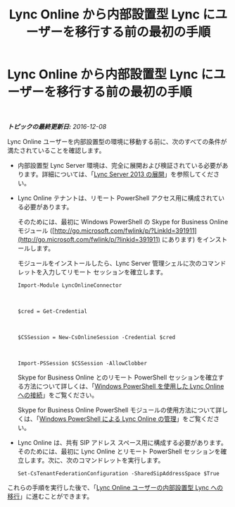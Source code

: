 ﻿---
title: Lync Online から内部設置型 Lync にユーザーを移行する前の最初の手順
TOCTitle: Lync Online から内部設置型 Lync にユーザーを移行する前の最初の手順
ms:assetid: 98245b04-ded4-4186-8da3-ba1c554b5c39
ms:mtpsurl: https://technet.microsoft.com/ja-jp/library/Dn689118(v=OCS.15)
ms:contentKeyID: 62247342
ms.date: 06/02/2017
mtps_version: v=OCS.15
ms.translationtype: HT
---

# Lync Online から内部設置型 Lync にユーザーを移行する前の最初の手順

 

_**トピックの最終更新日:** 2016-12-08_

Lync Online ユーザーを内部設置型の環境に移動する前に、次のすべての条件が満たされていることを確認します。

  - 内部設置型 Lync Server 環境は、完全に展開および検証されている必要があります。詳細については、「[Lync Server 2013 の展開](lync-server-2013-deploying-lync-server.md)」を参照してください。

  - Lync Online テナントは、リモート PowerShell アクセス用に構成されている必要があります。
    
    そのためには、最初に Windows PowerShell の Skype for Business Online モジュール ([http://go.microsoft.com/fwlink/p/?LinkId=391911](http://go.microsoft.com/fwlink/p/?linkid=391911) にあります) をインストールします。
    
    モジュールをインストールしたら、Lync Server 管理シェルに次のコマンドレットを入力してリモート セッションを確立します。
    
        Import-Module LyncOnlineConnector

       &nbsp;
    
        $cred = Get-Credential

       &nbsp;
    
        $CSSession = New-CsOnlineSession -Credential $cred

       &nbsp;
    
        Import-PSSession $CSSession -AllowClobber
    
    Skype for Business Online とのリモート PowerShell セッションを確立する方法について詳しくは、「[Windows PowerShell を使用した Lync Online への接続](https://docs.microsoft.com/en-us/SkypeForBusiness/set-up-your-computer-for-windows-powershell/set-up-your-computer-for-windows-powershell)」をご覧ください。
    
    Skype for Business Online PowerShell モジュールの使用方法について詳しくは、「[Windows PowerShell による Lync Online の管理](skype-for-business-online-using-windows-powershell-to-manage-your-tenant.md)」をご覧ください。

  - Lync Online は、共有 SIP アドレス スペース用に構成する必要があります。そのためには、最初に Lync Online とリモート PowerShell セッションを確立します。次に、次のコマンドレットを実行します。
    
        Set-CsTenantFederationConfiguration -SharedSipAddressSpace $True

これらの手順を実行した後で、「[Lync Online ユーザーの内部設置型 Lync への移行](lync-server-2013-migrating-lync-online-users-to-lync-on-premises.md)」に進むことができます。

